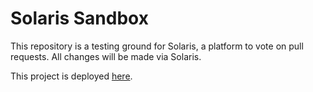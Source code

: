 # Solaris Sandbox

This repository is a testing ground for Solaris, a platform to vote on pull requests. All changes will be made via Solaris.

This project is deployed [here](https://cloud.digitalocean.com/apps/22e965a3-b587-4abf-9f97-bdd1b9ed46b4/overview?i=900979](https://octopus-app-44hfo.ondigitalocean.app/)https://octopus-app-44hfo.ondigitalocean.app/).
